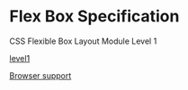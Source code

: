 # Flex Box Specification

CSS Flexible Box Layout Module Level 1

[level1](dev.w3.org/csswg/css-flexbox/) 


[Browser support](https://caniuse.com/#feat=flexbox)
